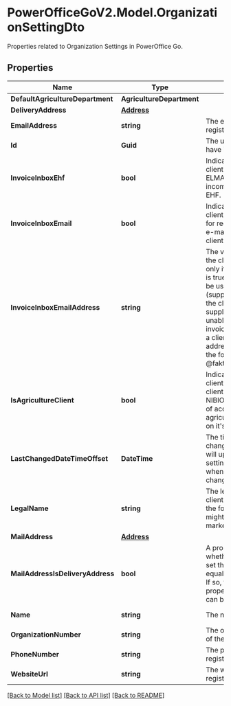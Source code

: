 # PowerOfficeGoV2.Model.OrganizationSettingDto
Properties related to Organization Settings in PowerOffice Go.

## Properties

Name | Type | Description | Notes
------------ | ------------- | ------------- | -------------
**DefaultAgricultureDepartment** | **AgricultureDepartment** |  | [optional] 
**DeliveryAddress** | [**Address**](Address.md) |  | [optional] 
**EmailAddress** | **string** | The e-mail address registered for the client. | [optional] [readonly] 
**Id** | **Guid** | The unique id the client have in PowerOffice Go. | [optional] [readonly] 
**InvoiceInboxEhf** | **bool** | Indicates whether the client is registered in ELMA and can receive incoming invoices by EHF. | [optional] [readonly] 
**InvoiceInboxEmail** | **bool** | Indicates whether the client have an e-mail set for receiving invoices by e-mail directly to the client. | [optional] [readonly] 
**InvoiceInboxEmailAddress** | **string** | The voucher e-mail of the client, if set.  Used only if invoiceInboxEmail is true.  This e-mail can be used to send vouchers (supplier invoices etc) to the client.  Often used by suppliers, if they are unable to send EHF invoices to this client.  For a client in production the address will always be in the form @faktura.poweroffice.net. | [optional] [readonly] 
**IsAgricultureClient** | **bool** | Indicates whether this client is an agriculture client and therefore uses NIBIO&#39;s agricultural chart of accounts requiring agricultural department on it&#39;s accounts. | [optional] [readonly] 
**LastChangedDateTimeOffset** | **DateTime** | The timestamp of the last change. Last changed will update when the settings are created, or whenever the settings are changed. | [optional] [readonly] 
**LegalName** | **string** | The legal name of the client. The legal name is the formal name, and might differ from the marketing name. | [optional] [readonly] 
**MailAddress** | [**Address**](Address.md) |  | [optional] 
**MailAddressIsDeliveryAddress** | **bool** | A property indicating whether the client have set the delivery address equal to the mail address. If so, the content of the property deliveryAddress can be ignored. | [optional] [readonly] 
**Name** | **string** | The name of the client. | [optional] [readonly] 
**OrganizationNumber** | **string** | The organization number of the client. | [optional] [readonly] 
**PhoneNumber** | **string** | The phone number registered on the client. | [optional] [readonly] 
**WebsiteUrl** | **string** | The website url registered on the client. | [optional] [readonly] 

[[Back to Model list]](../../README.md#documentation-for-models) [[Back to API list]](../../README.md#documentation-for-api-endpoints) [[Back to README]](../../README.md)

